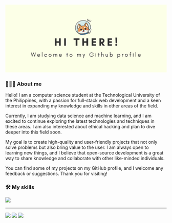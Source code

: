 ![Banner](https://raw.githubusercontent.com/daniel-balico/daniel-balico/main/banner.png)<br/>

### 👨🏻‍💻 About me
Hello! I am a computer science student at the Technological University of the Philippines, with a passion for full-stack web development and a keen interest in expanding my knowledge and skills in other areas of the field.

Currently, I am studying data science and machine learning, and I am excited to continue exploring the latest technologies and techniques in these areas. I am also interested about ethical hacking and plan to dive deeper into this field soon.

My goal is to create high-quality and user-friendly projects that not only solve problems but also bring value to the user. I am always open to learning new things, and I believe that open-source development is a great way to share knowledge and collaborate with other like-minded individuals.

You can find some of my projects on my GitHub profile, and I welcome any feedback or suggestions. Thank you for visiting!

### 🛠️ My skills
<img src="https://skillicons.dev/icons?i=html,css,js,c,cpp,python,react,tailwindcss,bootstrap,express,nodejs,mongodb,netlify,heroku,tensorflow&perline=5" />

----------
<p align="left">
  <a href="https://github.com/dsbalico"_blank"><img src="https://img.shields.io/badge/Github-daniel_balico-green?style=for-the-badge&logo=github"></a>
  <a href="https://www.instagram.com/dsbalico/" target="_blank"><img src="https://img.shields.io/badge/Instagram-%40dnl_blc-red?style=for-the-badge&logo=instagram"></a>
  <a href="https://www.facebook.com/dsbalico" target="_blank"><img src="https://img.shields.io/badge/Facebook-Daniel_Shan_Balico-blue?style=for-the-badge&logo=facebook"></a>
</p>
